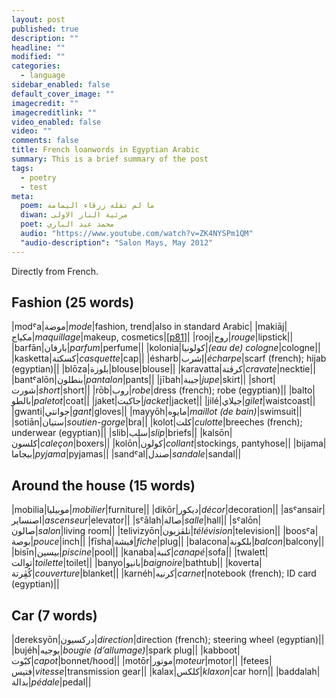 ```yaml
---
layout: post
published: true
description: ""
headline: ""
modified: ""
categories: 
  - language
sidebar_enabled: false
default_cover_image: ""
imagecredit: ""
imagecreditlink: ""
video_enabled: false
video: ""
comments: false
title: French loanwords in Egyptian Arabic
summary: This is a brief summary of the post
tags: 
  - poetry
  - test
meta: 
  poem: ﻣﺎ ﻟﻢ ﺗﻘﻠﻪ ﺯﺭﻗﺎء اﻟﻴﻤﺎﻣﺔ
  diwan: ﻣﺮﺛﻴﺔ اﻟﻨﺎﺭ اﻻﻭﻟﻰ
  poet: ﻣﺤﻤﺪ ﻋﺒﺪ اﻟﺒﺎﺭﻱ
  audio: "https://www.youtube.com/watch?v=ZK4NYSPm1QM"
  "audio-description": "Salon Mays, May 2012"
---
```




Directly from French.

## Fashion (25 words)

|modˤa|موضة|_mode_|fashion, trend|also in standard Arabic|
|makiāj|مكياج|_maquillage_|makeup, cosmetics|[[p81](https://books.google.ca/books?id=zYWQRz8EYJ0C&lpg=PP1&pg=PP6#v=onepage&q=maquillage&f=false)]|
|rooj|روج|_rouge_|lipstick||
|barfān|بارفان|_parfum_|perfume||
|kolonia|كولونيا|_(eau de) cologne_|cologne||
|kasketta|كسكتة|_casquette_|cap||
|ésharb|إشرب|_écharpe_|scarf (french); hijab (egyptian)||
|blōza|بلوزة|blouse|blouse||
|karavatta|كرڤتة|_cravate_|necktie||
|bantˤalōn|بنطلون|_pantalon_|pants||
|jībah|جيبة|_jupe_|skirt||
|short|شورت|_short_|short||
|rōb|روب|_robe_|dress (french); robe (egyptian)||
|balto|بالطو|_paletot_|coat||
|jaket|جاكيت|_jacket_|jacket||
|jilé|جيلاي|_gilet_|waistcoast||
|gwanti|جوانتي|_gant_|gloves||
|mayyōh|مايوه|_maillot (de bain)_|swimsuit||
|sotiān|ستيان|_soutien-gorge_|bra||
|kolot|كلت|_culotte_|breeches (french); underwear (egyptian)||
|slib|سلِب|_slip_|briefs||
|kalsōn|كلسون|_caleçon_|boxers||
|kolōn|كولون|_collant_|stockings, pantyhose||
|bijama|بيجاما|_pyjama_|pyjamas||
|sandˤal|صندل|_sandale_|sandal||

## Around the house (15 words)

|mobilia|موبيليا|_mobilier_|furniture||
|dikōr|ديكور|_décor_|decoration||
|asˤansair|اصنساير|_ascenseur_|elevator||
|sˤālah|صالة|_salle_|hall||
|sˤalōn|صالون|_salon_|living room||
|telivizyōn|تلڤزيون|_télévision_|television||
|boosˤa|بوصة|_pouce_|inch||
|fīsha|فيشة|_fiche_|plug||
|balacona|بلكونة|_balcon_|balcony||
|bisīn|بيسين|_piscine_|pool||
|kanaba|كنبة|_canapé_|sofa||
|twalett|توالت|_toilette_|toilet||
|banyo|بانيو|_baignoire_|bathtub||
|koverta|كُڤِرتة|_couverture_|blanket||
|karnéh|كرنيه|_carnet_|notebook (french); ID card (egyptian)||

## Car (7 words)

|dereksyōn|دركسيون|_direction_|direction (french); steering wheel (egyptian)||
|bujéh|بوجيه|_bougie (d’allumage)_|spark plug||
|kabboot|كبّوت|_capot_|bonnet/hood||
|motōr|موتور|_moteur_|motor||
|fetees|فتيس|_vitesse_|transmission gear||
|kalax|كلكس|_klaxon_|car horn||
|baddalah|بدالة|_pédale_|pedal||
